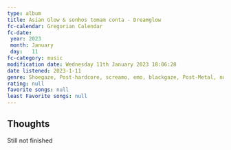 ```yaml
---
type: album 
title: Asian Glow & sonhos tomam conta - Dreamglow
fc-calendar: Gregorian Calendar
fc-date: 
 year: 2023
 month: January
 day:   11
fc-category: music
modification date: Wednesday 11th January 2023 18:06:28
date listened: 2023-1-11 
genre: Shoegaze, Post-hardcore, screamo, emo, blackgaze, Post-Metal, noise-rock
rating: null
favorite songs: null
least Favorite songs: null
---
```

## Thoughts
Still not finished 
